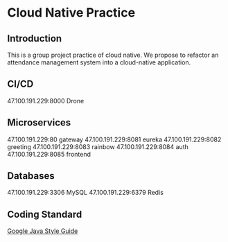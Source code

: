 # Cloud Native Practice

## Introduction
This is a group project practice of cloud native. We propose to refactor an attendance management system into a cloud-native application.

## CI/CD
47.100.191.229:8000 Drone

## Microservices
47.100.191.229:80 gateway
47.100.191.229:8081 eureka
47.100.191.229:8082 greeting
47.100.191.229:8083 rainbow
47.100.191.229:8084 auth
47.100.191.229:8085 frontend

## Databases
47.100.191.229:3306 MySQL
47.100.191.229:6379 Redis


## Coding Standard
[Google Java Style Guide](https://google.github.io/styleguide/javaguide.html)

